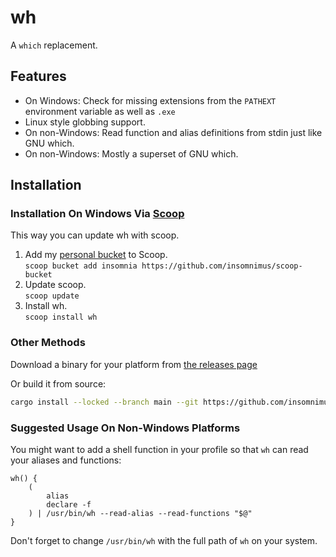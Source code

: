 # wh

A `which` replacement.

## Features
- On Windows: Check for missing extensions from the `PATHEXT` environment variable as well as `.exe`
-	Linux style globbing support.
- On non-Windows: Read function and alias definitions from stdin just like GNU which.
- On non-Windows: Mostly a superset of GNU which.

## Installation
### Installation On Windows Via [Scoop](https://github.com/ScoopInstaller/Scoop)
This way you can update wh with scoop.
1. Add my [personal bucket](https://github.com/insomnimus/scoop-bucket) to Scoop.\
	`scoop bucket add insomnia https://github.com/insomnimus/scoop-bucket`
2. Update scoop.\
	`scoop update`
3. Install wh.\
	`scoop install wh`

### Other Methods
Download a binary for your platform from [the releases page](releases/)

Or build it from source:

```sh
cargo install --locked --branch main --git https://github.com/insomnimus/wh
```

### Suggested Usage On Non-Windows Platforms
You might want to add a shell function in your profile so that `wh` can read your aliases and functions:
```shell
wh() {
	(
		alias
		declare -f
	) | /usr/bin/wh --read-alias --read-functions "$@"
}
```

Don't forget to change `/usr/bin/wh` with the full path of `wh` on your system.
